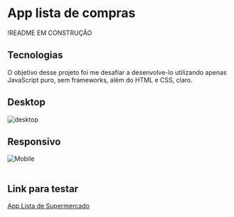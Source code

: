 # App lista de compras

!README EM CONSTRUÇÃO

## Tecnologias
O objetivo desse projeto foi me desafiar a desenvolve-lo utilizando apenas JavaScript puro, sem frameworks, além do HTML e CSS, claro.

## Desktop
![desktop](https://user-images.githubusercontent.com/84825954/138556326-98b453e6-f4f5-44f0-ad41-816a3fc7eff4.gif)


## Responsivo
![Mobile](https://user-images.githubusercontent.com/84825954/138557615-b23373eb-79b6-4155-8191-6f30f8913427.gif)
<br/><br/>

## Link para testar
<a href="https://app-lista-de-compras.netlify.app/">App Lista de Supermercado<a/>
